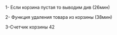 1- Если корзина пустая то выводим див (26мин)

2- Функция удаления товара из корзины (38мин)

3-Счетчик корзины 42
